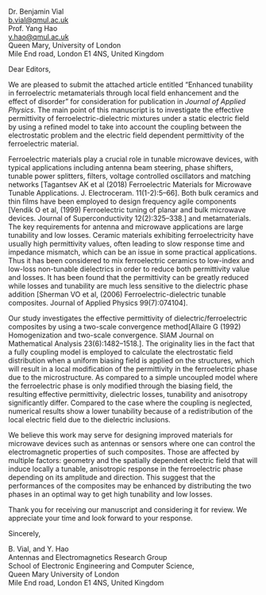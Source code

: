 Dr. Benjamin Vial  
b.vial@qmul.ac.uk  
Prof. Yang Hao  
y.hao@qmul.ac.uk  
Queen Mary, University of London  
Mile End road, London E1 4NS, United Kingdom  




Dear Editors,

We are pleased to submit the attached article entitled “Enhanced tunability in ferroelectric metamaterials through local field enhancement and the effect of disorder” for consideration for publication in _Journal of Applied Physics_.
The main point of this manuscript is to investigate the effective permittivity of ferroelectric-dielectric mixtures under a static electric field by using a refined model to take into account the coupling between the electrostatic problem and the electric field dependent permittivity of the ferroelectric material.

Ferroelectric materials play a crucial role in tunable microwave devices, with typical applications including antenna beam steering, phase shifters, tunable power splitters, filters, voltage controlled oscillators and matching networks [Tagantsev AK et al (2018) Ferroelectric Materials for Microwave Tunable Applications. J. Electroceram. 11(1-2):5–66]. Both bulk ceramics and thin films have been employed to design frequency agile components [Vendik O et al, (1999) Ferroelectric tuning of planar and bulk microwave devices. Journal of Superconductivity 12(2):325–338.] and metamaterials.
The key requirements for antenna and microwave applications are large tunability and low losses. Ceramic materials exhibiting ferroelectricity have usually high permittivity values, often leading to slow response time and impedance mismatch, which can be an issue in some practical applications. Thus it has been considered to mix ferroelectric ceramics to low-index and low-loss non-tunable dielectrics in order to reduce both permittivity value and losses. It has been found that the permittivity can be greatly reduced while losses and tunability are much less sensitive to the dielectric phase addition [Sherman VO et al, (2006) Ferroelectric-dielectric tunable composites. Journal of Applied Physics 99(7):074104].

Our study investigates the effective permittivity of dielectric/ferroelectric composites by using a two-scale convergence method[Allaire G (1992) Homogenization and two-scale convergence. SIAM Journal on Mathematical Analysis 23(6):1482–1518.]. The originality lies in the fact that a fully coupling model is employed to calculate the electrostatic field distribution when a uniform biasing field is applied on the structures, which will result in a local modification of the permittivity in the ferroelectric phase due to the microstructure. As compared to a simple uncoupled model where the ferroelectric phase is only modified through the biasing field, the resulting effective permittivity, dielectric losses, tunability and anisotropy significantly differ. Compared to the case where the coupling is neglected, numerical results show a lower tunability because of a redistribution of the local electric field due to the dielectric inclusions.

We believe this work may serve for designing improved materials for microwave devices such as antennas or sensors where one can control the electromagnetic properties of such composites. Those are affected by multiple factors: geometry and the spatially dependent electric field that will induce locally a tunable, anisotropic response in the ferroelectric phase depending on its amplitude and direction. This suggest that the performances of the composites may be enhanced by distributing the two phases in an optimal way to get high tunability and low losses.

Thank you for receiving our manuscript and considering it for review. We appreciate your time and look forward to your response.

Sincerely,

B. Vial, and Y. Hao  
Antennas and Electromagnetics Research Group  
School of Electronic Engineering and Computer Science,  
Queen Mary University of London  
Mile End road, London E1 4NS, United Kingdom  
